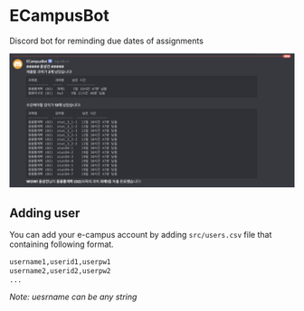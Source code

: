 # ECampusBot
Discord bot for reminding due dates of assignments

<img src="./images/result.png"/>

## Adding user

You can add your e-campus account by adding `src/users.csv` file that containing following format.

```
username1,userid1,userpw1
username2,userid2,userpw2
...
```

*Note: uesrname can be any string*
